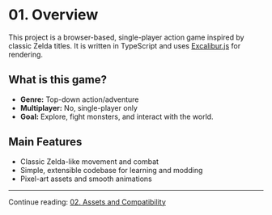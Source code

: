 # 01. Overview

This project is a browser-based, single-player action game inspired by classic Zelda titles. It is written in TypeScript and uses [Excalibur.js](https://excaliburjs.com/) for rendering.

## What is this game?

- **Genre:** Top-down action/adventure
- **Multiplayer:** No, single-player only
- **Goal:** Explore, fight monsters, and interact with the world.

## Main Features

- Classic Zelda-like movement and combat
- Simple, extensible codebase for learning and modding
- Pixel-art assets and smooth animations

---

Continue reading: [02. Assets and Compatibility](02.%20Assets%20and%20Compatibility.md)
